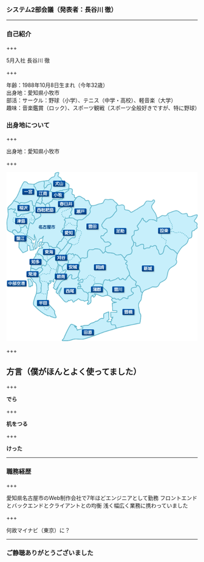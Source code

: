 ### システム2部会議（発表者：長谷川 徹）

---

### 自己紹介

+++

5月入社 長谷川 徹

+++

年齢：1988年10月8日生まれ（今年32歳）<br>
出身地：愛知県小牧市<br>
部活：サークル：野球（小学）、テニス（中学・高校）、軽音楽（大学）<br>
趣味：音楽鑑賞（ロック）、スポーツ観戦（スポーツ全般好きですが、特に野球）

### 出身地について

+++

出身地：愛知県小牧市

+++

![aichi](assets/images/aichi.gif)

+++

## 方言（僕がほんとよく使ってました）

+++

<strong>でら</strong>

+++

<strong>机をつる</strong>

+++

<strong>けった</strong>

---

### 職務経歴

+++

愛知県名古屋市のWeb制作会社で7年ほどエンジニアとして勤務
フロントエンドとバックエンドとクライアントとの均衡
浅く幅広く業務に携わっていました

+++

何故マイナビ（東京）に？

---

### ご静聴ありがとうございました

